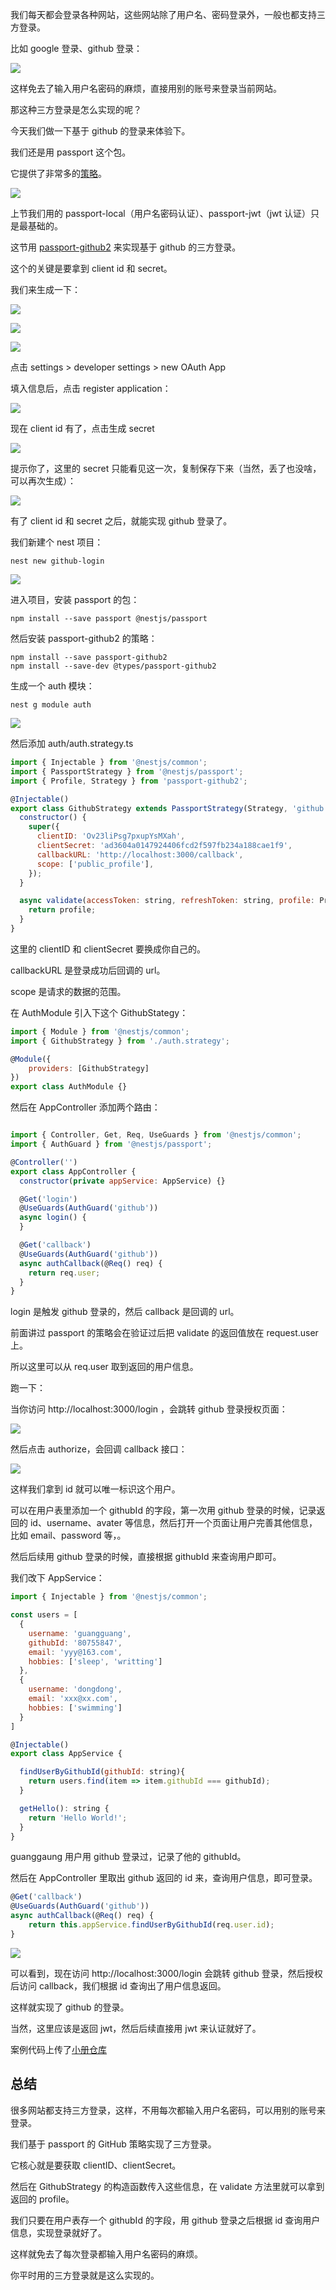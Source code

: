 ﻿我们每天都会登录各种网站，这些网站除了用户名、密码登录外，一般也都支持三方登录。

比如 google 登录、github 登录：

![](https://p9-juejin.byteimg.com/tos-cn-i-k3u1fbpfcp/725ac02344fb4a939ef66777c077c941~tplv-k3u1fbpfcp-jj-mark:0:0:0:0:q75.image#?w=564&h=808&s=126271&e=png&b=faf9f9)

这样免去了输入用户名密码的麻烦，直接用别的账号来登录当前网站。

那这种三方登录是怎么实现的呢？

今天我们做一下基于 github 的登录来体验下。

我们还是用 passport 这个包。

它提供了非常多的[策略](https://www.passportjs.org/packages/)。

![](https://p3-juejin.byteimg.com/tos-cn-i-k3u1fbpfcp/23d094ef71dd4c9ca46f4aa4e1105247~tplv-k3u1fbpfcp-jj-mark:0:0:0:0:q75.image#?w=2270&h=1788&s=453315&e=png&b=131313)

上节我们用的 passport-local（用户名密码认证）、passport-jwt（jwt 认证）只是最基础的。

这节用 [passport-github2](https://www.passportjs.org/packages/passport-github2/) 来实现基于 github 的三方登录。

这个的关键是要拿到 client id 和 secret。

我们来生成一下：

![](https://p9-juejin.byteimg.com/tos-cn-i-k3u1fbpfcp/f812ffa5df8d49169fff7aaf6522cff3~tplv-k3u1fbpfcp-jj-mark:0:0:0:0:q75.image#?w=1102&h=1174&s=281398&e=png&b=ffffff)

![](https://p1-juejin.byteimg.com/tos-cn-i-k3u1fbpfcp/9ac307ba0aa8408ab2d07dbc1e581894~tplv-k3u1fbpfcp-jj-mark:0:0:0:0:q75.image#?w=980&h=776&s=89173&e=png&b=ffffff)

![](https://p6-juejin.byteimg.com/tos-cn-i-k3u1fbpfcp/37b7ae17dc65469690c47e40ba586fc7~tplv-k3u1fbpfcp-jj-mark:0:0:0:0:q75.image#?w=2474&h=700&s=114679&e=png&b=ffffff)

点击 settings > developer settings > new OAuth App

填入信息后，点击 register application：

![](https://p9-juejin.byteimg.com/tos-cn-i-k3u1fbpfcp/2f3a349ae7674fae9e44376a6b145c55~tplv-k3u1fbpfcp-jj-mark:0:0:0:0:q75.image#?w=2056&h=1520&s=237169&e=png&b=ffffff)

现在 client id 有了，点击生成 secret

![](https://p6-juejin.byteimg.com/tos-cn-i-k3u1fbpfcp/bc140c8e15bb4786bf12577c06934834~tplv-k3u1fbpfcp-jj-mark:0:0:0:0:q75.image#?w=2204&h=1118&s=193621&e=png&b=ffffff)

提示你了，这里的 secret 只能看见这一次，复制保存下来（当然，丢了也没啥，可以再次生成）：

![](https://p3-juejin.byteimg.com/tos-cn-i-k3u1fbpfcp/4f382063da4e46d99e9e44272475ef7f~tplv-k3u1fbpfcp-jj-mark:0:0:0:0:q75.image#?w=1592&h=734&s=116886&e=png&b=ffffff)

有了 client id 和 secret 之后，就能实现 github 登录了。

我们新建个 nest 项目：

```
nest new github-login
```

![](https://p1-juejin.byteimg.com/tos-cn-i-k3u1fbpfcp/085f9becea2f4f01a0097bf238e5588d~tplv-k3u1fbpfcp-jj-mark:0:0:0:0:q75.image#?w=890&h=584&s=354080&e=png&b=fefdfd)

进入项目，安装 passport 的包：

```
npm install --save passport @nestjs/passport
```
然后安装 passport-github2 的策略：

```
npm install --save passport-github2
npm install --save-dev @types/passport-github2
```

生成一个 auth 模块：

```
nest g module auth
```
![](https://p6-juejin.byteimg.com/tos-cn-i-k3u1fbpfcp/663ea234321b4b4d823e2ae9eb187d42~tplv-k3u1fbpfcp-jj-mark:0:0:0:0:q75.image#?w=746&h=146&s=38226&e=png&b=191919)

然后添加 auth/auth.strategy.ts

```javascript
import { Injectable } from '@nestjs/common';
import { PassportStrategy } from '@nestjs/passport';
import { Profile, Strategy } from 'passport-github2';

@Injectable()
export class GithubStrategy extends PassportStrategy(Strategy, 'github') {
  constructor() {
    super({
      clientID: 'Ov23liPsg7pxupYsMXah',
      clientSecret: 'ad3604a0147924406fcd2f597fb234a188cae1f9',
      callbackURL: 'http://localhost:3000/callback',
      scope: ['public_profile'],
    });
  }

  async validate(accessToken: string, refreshToken: string, profile: Profile) {
    return profile;
  }
}
```
这里的 clientID 和 clientSecret 要换成你自己的。

callbackURL 是登录成功后回调的 url。

scope 是请求的数据的范围。

在 AuthModule 引入下这个 GithubStategy：

```javascript
import { Module } from '@nestjs/common';
import { GithubStrategy } from './auth.strategy';

@Module({
    providers: [GithubStrategy]
})
export class AuthModule {}
```

然后在 AppController 添加两个路由：

```javascript

import { Controller, Get, Req, UseGuards } from '@nestjs/common';
import { AuthGuard } from '@nestjs/passport';

@Controller('')
export class AppController {
  constructor(private appService: AppService) {}

  @Get('login')
  @UseGuards(AuthGuard('github'))
  async login() {
  }

  @Get('callback')
  @UseGuards(AuthGuard('github'))
  async authCallback(@Req() req) {
    return req.user;
  }
}
```

login 是触发 github 登录的，然后 callback 是回调的 url。

前面讲过 passport 的策略会在验证过后把 validate 的返回值放在 request.user 上。

所以这里可以从 req.user 取到返回的用户信息。

跑一下：

当你访问 http://localhost:3000/login ，会跳转 github 登录授权页面：

![](https://p6-juejin.byteimg.com/tos-cn-i-k3u1fbpfcp/5329de71f7684e00a4f394a4ddb5a1c2~tplv-k3u1fbpfcp-jj-mark:0:0:0:0:q75.image#?w=1394&h=1402&s=213381&e=png&b=f5f7f9)

然后点击 authorize，会回调 callback 接口：

![](https://p9-juejin.byteimg.com/tos-cn-i-k3u1fbpfcp/7729404b0da247a082c70e9c12e9f3cf~tplv-k3u1fbpfcp-jj-mark:0:0:0:0:q75.image#?w=2130&h=1840&s=584010&e=png&b=fefefe)

这样我们拿到 id 就可以唯一标识这个用户。

可以在用户表里添加一个 githubId 的字段，第一次用 github 登录的时候，记录返回的 id、username、avater 等信息，然后打开一个页面让用户完善其他信息，比如 email、password 等，。

然后后续用 github 登录的时候，直接根据 githubId 来查询用户即可。

我们改下 AppService：

```javascript
import { Injectable } from '@nestjs/common';

const users = [
  {
    username: 'guangguang',
    githubId: '80755847',
    email: 'yyy@163.com',
    hobbies: ['sleep', 'writting']
  }, 
  {
    username: 'dongdong',
    email: 'xxx@xx.com',
    hobbies: ['swimming']
  }
]

@Injectable()
export class AppService {

  findUserByGithubId(githubId: string){
    return users.find(item => item.githubId === githubId);
  }

  getHello(): string {
    return 'Hello World!';
  }
}
```
guanggaung 用户用 github 登录过，记录了他的 githubId。

然后在 AppController 里取出 github 返回的 id 来，查询用户信息，即可登录。

```javascript
@Get('callback')
@UseGuards(AuthGuard('github'))
async authCallback(@Req() req) {
    return this.appService.findUserByGithubId(req.user.id);
}
```

![](https://p1-juejin.byteimg.com/tos-cn-i-k3u1fbpfcp/f3c93e536a2749f183022b2aa96f8d14~tplv-k3u1fbpfcp-jj-mark:0:0:0:0:q75.image#?w=2570&h=1502&s=280659&e=gif&f=39&b=fdfdfd)

可以看到，现在访问 http://localhost:3000/login 会跳转 github 登录，然后授权后访问 callback，我们根据 id 查询出了用户信息返回。

这样就实现了 github 的登录。

当然，这里应该是返回 jwt，然后后续直接用 jwt 来认证就好了。

案例代码上传了[小册仓库](https://github.com/QuarkGluonPlasma/nestjs-course-code/tree/main/github-login)

## 总结

很多网站都支持三方登录，这样，不用每次都输入用户名密码，可以用别的账号来登录。

我们基于 passport 的 GitHub 策略实现了三方登录。

它核心就是要获取 clientID、clientSecret。

然后在 GithubStrategy 的构造函数传入这些信息，在 validate 方法里就可以拿到返回的 profile。

我们只要在用户表存一个 githubId 的字段，用 github 登录之后根据 id 查询用户信息，实现登录就好了。

这样就免去了每次登录都输入用户名密码的麻烦。

你平时用的三方登录就是这么实现的。
